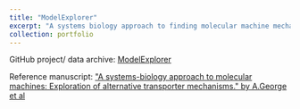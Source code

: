 ```yaml
---
title: "ModelExplorer"
excerpt: "A systems biology approach to finding molecular machine mechansisms<br/><img src='/images/model_explorer.png'>"
collection: portfolio
---
```


GitHub project/ data archive: [ModelExplorer](https://github.com/ZuckermanLab/ModelExplorer/tree/master/manuscript)

Reference manuscript: ["A systems-biology approach to molecular machines: Exploration of alternative transporter mechanisms." by A.George et al](https://doi.org/10.1371/journal.pcbi.1007884)
